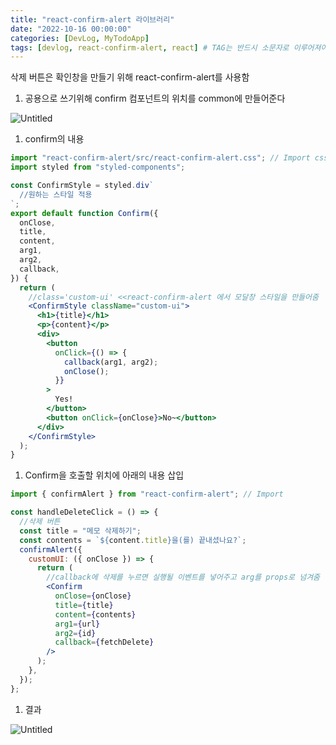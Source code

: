 ```yaml
---
title: "react-confirm-alert 라이브러리"
date: "2022-10-16 00:00:00"
categories: [DevLog, MyTodoApp]
tags: [devlog, react-confirm-alert, react] # TAG는 반드시 소문자로 이루어져야함!
---
```


삭제 버튼은 확인창을 만들기 위해 react-confirm-alert를 사용함

1. 공용으로 쓰기위해 confirm 컴포넌트의 위치를 common에 만들어준다

![Untitled](https://s3-us-west-2.amazonaws.com/secure.notion-static.com/9755c0d1-32be-4405-b950-1bd54693c5f9/Untitled.png)

1. confirm의 내용

```jsx
import "react-confirm-alert/src/react-confirm-alert.css"; // Import css
import styled from "styled-components";

const ConfirmStyle = styled.div`
  //원하는 스타일 적용
`;
export default function Confirm({
  onClose,
  title,
  content,
  arg1,
  arg2,
  callback,
}) {
  return (
    //class='custom-ui' <<react-confirm-alert 에서 모달창 스타일을 만들어줌
    <ConfirmStyle className="custom-ui">
      <h1>{title}</h1>
      <p>{content}</p>
      <div>
        <button
          onClick={() => {
            callback(arg1, arg2);
            onClose();
          }}
        >
          Yes!
        </button>
        <button onClick={onClose}>No~</button>
      </div>
    </ConfirmStyle>
  );
}
```

1. Confirm을 호출할 위치에 아래의 내용 삽입

```jsx
import { confirmAlert } from "react-confirm-alert"; // Import

const handleDeleteClick = () => {
  //삭제 버튼
  const title = "메모 삭제하기";
  const contents = `${content.title}을(를) 끝내셨나요?`;
  confirmAlert({
    customUI: ({ onClose }) => {
      return (
        //callback에 삭제를 누르면 실행될 이벤트를 넣어주고 arg를 props로 넘겨줌
        <Confirm
          onClose={onClose}
          title={title}
          content={contents}
          arg1={url}
          arg2={id}
          callback={fetchDelete}
        />
      );
    },
  });
};
```

1. 결과

![Untitled](https://s3-us-west-2.amazonaws.com/secure.notion-static.com/200015d7-cef0-442a-9d26-4abffb67b69c/Untitled.png)
